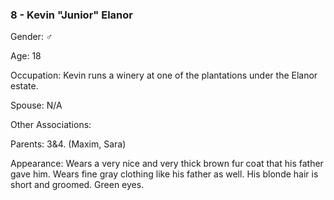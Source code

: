 ### 8 - Kevin "Junior" Elanor 

Gender: ♂

Age: 18 

Occupation: Kevin runs a winery at one of the plantations under the Elanor estate. 

Spouse: N/A

Other Associations: 

Parents: 3&4. (Maxim, Sara) 

Appearance: Wears a very nice and very thick brown fur coat that his father gave him. Wears fine gray clothing like his father as well. His blonde hair is short and groomed. Green eyes.

  
